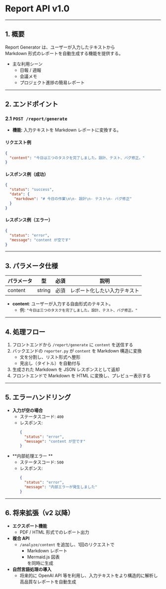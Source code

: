 # Report API v1.0

---

## 1. 概要
Report Generator は、ユーザーが入力したテキストから  
Markdown 形式のレポートを自動生成する機能を提供する。

- 主な利用シーン
  - 日報 / 週報
  - 会議メモ
  - プロジェクト進捗の簡易レポート

---

## 2. エンドポイント

### 2.1 `POST /report/generate`
- **機能**: 入力テキストを Markdown レポートに変換する。

#### リクエスト例
```json
{
  "content": "今日は三つのタスクを完了しました。設計、テスト、バグ修正。"
}
```
#### レスポンス例（成功）
```json
{
  "status": "success",
  "data": {
    "markdown": "# 今日の作業\n\n- 設計\n- テスト\n- バグ修正"
  }
}
```
#### レスポンス例（エラー）
```json
{
  "status": "error",
  "message": "content が空です"
}
```
---

## 3. パラメータ仕様

| パラメータ | 型     | 必須 | 説明                       |
|------------|--------|------|----------------------------|
| content    | string | 必須 | レポート化したい入力テキスト |

- **content**: ユーザーが入力する自由形式のテキスト。  
  - 例: `"今日は三つのタスクを完了しました。設計、テスト、バグ修正。"`

---

## 4. 処理フロー

1. フロントエンドから `/report/generate` に `content` を送信する  
2. バックエンドの `reporter.py` が `content` を Markdown 構造に変換  
   - 文を分割し、リスト形式へ整形  
   - 見出し（タイトル）を自動付与  
3. 生成された Markdown を JSON レスポンスとして返却  
4. フロントエンドで Markdown を HTML に変換し、プレビュー表示する  

---

## 5. エラーハンドリング

- **入力が空の場合**  
  - ステータスコード: `400`  
  - レスポンス:  
    ```json
    {
      "status": "error",
      "message": "content が空です"
    }
    ```
- **内部処理エラー **  
  - ステータスコード: `500`  
  - レスポンス:  
    ```json
    {
      "status": "error",
      "message": "内部エラーが発生しました"
    }
    ```
---

## 6. 将来拡張（v2 以降）

- **エクスポート機能**  
  - PDF / HTML 形式でのレポート出力  
- **複合 API**  
  - `/analyze/content` を追加し、1回のリクエストで  
    - Markdown レポート  
    - Mermaid.js 図表  
    を同時に生成  
- **自然言語処理の導入**  
  - 将来的に OpenAI API 等を利用し、入力テキストをより構造的に解析し高品質なレポートを自動生成




